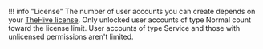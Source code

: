 !!! info "License"
    The number of user accounts you can create depends on your [TheHive license](/thehive/installation/licenses/about-licenses/). Only unlocked user accounts of type Normal count toward the license limit. User accounts of type Service and those with unlicensed permissions aren't limited.